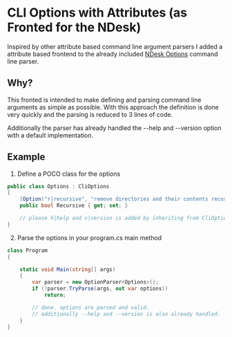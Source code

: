 ﻿# CLI Options with Attributes (as Fronted for the NDesk)

Inspired by other attribute based command line argument parsers I added a attribute based frontend to the
already included [NDesk Options](./NDeskOptions.md) command line parser.

## Why?

This fronted is intended to make defining and parsing command line arguments as simple as possible.
With this approach the definition is done very quickly and the parsing is reduced to 3 lines of code.

Additionally the parser has already handled the --help and --version option with a default implementation.


## Example

1. Define a POCO class for the options
```csharp
public class Options : CliOptions
{
    [Option("r|recursive", "remove directories and their contents recursively")]
    public bool Recursive { get; set; }

    // please h|help and v|version is added by inheriting from CliOptions
}
```

2. Parse the options in your program.cs main method
```csharp
class Program
{

    static void Main(string[] args)
    {
        var parser = new OptionParser<Options>();
        if (!parser.TryParse(args, out var options))
            return;

        // done. options are parsed and valid. 
        // additionally --help and --version is also already handled.
    }
}
```

